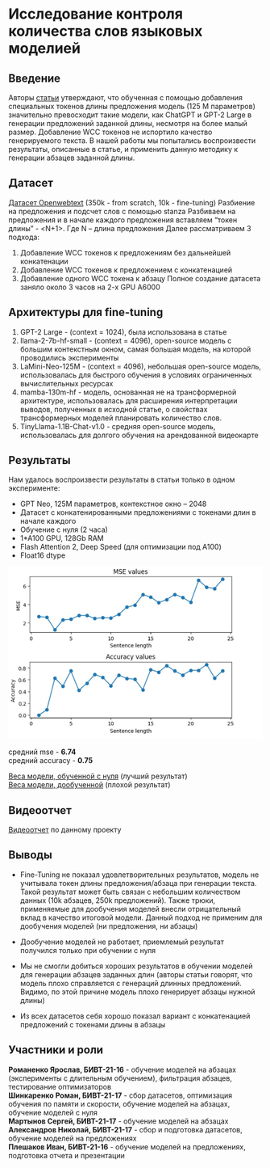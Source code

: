 # Исследование контроля количества слов языковых моделией

## Введение

Авторы [статьи](https://web.stanford.edu/class/archive/cs/cs224n/cs224n.1244/final-projects/KatherineLi.pdf) утверждают, что обученная с помощью добавления специальных токенов длины предложения  модель (125 М параметров) значительно превосходит такие модели, как ChatGPT и GPT-2 Large в генерации предложений заданной длины, несмотря на более малый размер. Добавление WCC токенов не испортило качество генерируемого текста. В нашей работы мы попытались воспроизвести результаты, описанные в статье, и применить данную методику к генерации абзацев заданной длины.

## Датасет

[Датасет Openwebtext](https://huggingface.co/datasets/Skylion007/openwebtext) (350k - from scratch, 10k - fine-tuning)
Разбиение на предложения и подсчет слов с помощью stanza
Разбиваем на предложения и в начале каждого предложения вставляем “токен длины” - <N+1>. Где N – длина предложения
Далее рассматриваем 3 подхода:
1. Добавление WCC токенов к предложениям без дальнейшей конкатенации
2. Добавление WCC токенов к предложением с конкатенацией
3. Добавление одного WCC токена к абзацу
Полное создание датасета заняло около 3 часов на 2-х GPU A6000

## Архитектуры для fine-tuning

1. GPT-2 Large - (context = 1024), была использована в статье
2. llama-2-7b-hf-small - (context = 4096), open-source модель с большим контекстным окном, самая большая модель, на которой проводились эксперименты 
3. LaMini-Neo-125M - (context = 4096), небольшая open-source модель, использовалась для быстрого обучения в условиях ограниченных вычислительных ресурсах
4. mamba-130m-hf - модель, основанная не на трансформерной архитектуре, использовалась для расширения интерпретации выводов, полученных в исходной статье, о свойствах трансформерных моделей планировать количество слов. 
5. TinyLlama-1.1B-Chat-v1.0 - средняя open-source модель, использовалась для долгого обучения на арендованной видеокарте

## Результаты

Нам удалось воспроизвести результаты в статьи только в одном эксперименте:
* GPT Neo, 125M параметров, контекстное окно – 2048
* Датасет с конкатенированными предложениями с токенами длин в начале каждого
* Обучение с нуля (2 часа)
* 1*A100 GPU, 128Gb RAM
* Flash Attention 2, Deep Speed (для оптимизации под А100)
* Float16 dtype

![Результат](https://github.com/smotrisergey/project_nlp/blob/main/result.png)

средний mse  - **6.74**  
средний accuracy - **0.75**

[Веса модели, обученной с нуля](https://drive.google.com/file/d/15ojn7E0W61Uo6vyAfoQkvPROwTaqlb_P/view?usp=drive_link) (лучший результат)  
[Веса модели, дообученной](https://drive.google.com/file/d/1dODccR9GQn_g-mf4kUVHtr_-cTqAlZ3m/view?usp=drive_link) (плохой результат)

## Видеоотчет

[Видеоотчет](https://drive.google.com/file/d/1rdQ9xwqC-lZFveI3fwkGe0hCnv5XUZuK/view) по данному проекту

## Выводы

* Fine-Tuning не показал удовлетворительных результатов, модель не учитывала токен длины предложения/абзаца при генерации текста. Такой результат может быть связан с небольшим количеством данных (10k абзацев, 250k предложений). Также трюки, применяемые для дообучения моделей внесли отрицательный вклад в качество итоговой модели. Данный подход не применим для дообучения моделей (ни предложения, ни абзацы)

* Дообучение моделей не работает, приемлемый результат получился только при обучении с нуля
* Мы не смогли добиться хороших результатов в обучении моделей для генерации абзацев заданных длин (авторы статьи говорят, что модель плохо справляется с генераций длинных предложений. Видимо, по этой причине модель плохо генерирует абзацы нужной длины)
* Из всех датасетов себя хорошо показал вариант с конкатенацией предложений с токенами длины в абзацы

## Участники и роли

**Романенко Ярослав, БИВТ-21-16** - обучение моделей на абзацах (эксперименты с длительным обучением), фильтрация абзацев, тестирование оптимизаторов  
**Шинкаренко Роман, БИВТ-21-17** - сбор датасетов, оптимизация обучения по памяти и скорости, обучение моделей на абзацах, обучение моделей с нуля  
**Мартынов Сергей, БИВТ-21-17** - обучение моделей на абзацах  
**Александров Николай, БИВТ-21-17** - сбор и подготовка датасетов, обучение моделей на предложениях  
**Плешаков Иван, БИВТ-21-16** - обучение моделей на предложениях, подготовка отчета и презентации
